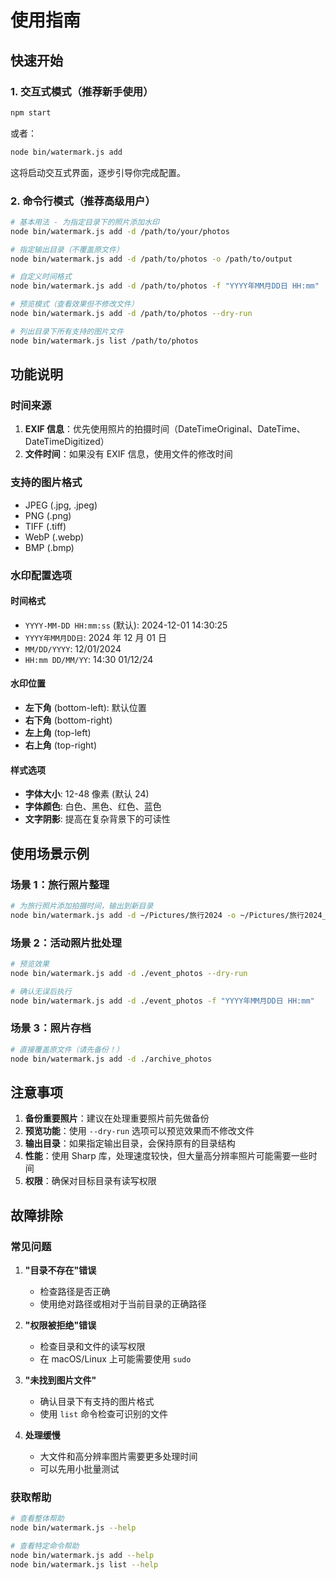 # 使用指南

## 快速开始

### 1. 交互式模式（推荐新手使用）

```bash
npm start
```

或者：

```bash
node bin/watermark.js add
```

这将启动交互式界面，逐步引导你完成配置。

### 2. 命令行模式（推荐高级用户）

```bash
# 基本用法 - 为指定目录下的照片添加水印
node bin/watermark.js add -d /path/to/your/photos

# 指定输出目录（不覆盖原文件）
node bin/watermark.js add -d /path/to/photos -o /path/to/output

# 自定义时间格式
node bin/watermark.js add -d /path/to/photos -f "YYYY年MM月DD日 HH:mm"

# 预览模式（查看效果但不修改文件）
node bin/watermark.js add -d /path/to/photos --dry-run

# 列出目录下所有支持的图片文件
node bin/watermark.js list /path/to/photos
```

## 功能说明

### 时间来源

1. **EXIF 信息**：优先使用照片的拍摄时间（DateTimeOriginal、DateTime、DateTimeDigitized）
2. **文件时间**：如果没有 EXIF 信息，使用文件的修改时间

### 支持的图片格式

- JPEG (.jpg, .jpeg)
- PNG (.png)
- TIFF (.tiff)
- WebP (.webp)
- BMP (.bmp)

### 水印配置选项

#### 时间格式

- `YYYY-MM-DD HH:mm:ss` (默认): 2024-12-01 14:30:25
- `YYYY年MM月DD日`: 2024 年 12 月 01 日
- `MM/DD/YYYY`: 12/01/2024
- `HH:mm DD/MM/YY`: 14:30 01/12/24

#### 水印位置

- **左下角** (bottom-left): 默认位置
- **右下角** (bottom-right)
- **左上角** (top-left)
- **右上角** (top-right)

#### 样式选项

- **字体大小**: 12-48 像素 (默认 24)
- **字体颜色**: 白色、黑色、红色、蓝色
- **文字阴影**: 提高在复杂背景下的可读性

## 使用场景示例

### 场景 1：旅行照片整理

```bash
# 为旅行照片添加拍摄时间，输出到新目录
node bin/watermark.js add -d ~/Pictures/旅行2024 -o ~/Pictures/旅行2024_带水印
```

### 场景 2：活动照片批处理

```bash
# 预览效果
node bin/watermark.js add -d ./event_photos --dry-run

# 确认无误后执行
node bin/watermark.js add -d ./event_photos -f "YYYY年MM月DD日 HH:mm"
```

### 场景 3：照片存档

```bash
# 直接覆盖原文件（请先备份！）
node bin/watermark.js add -d ./archive_photos
```

## 注意事项

1. **备份重要照片**：建议在处理重要照片前先做备份
2. **预览功能**：使用 `--dry-run` 选项可以预览效果而不修改文件
3. **输出目录**：如果指定输出目录，会保持原有的目录结构
4. **性能**：使用 Sharp 库，处理速度较快，但大量高分辨率照片可能需要一些时间
5. **权限**：确保对目标目录有读写权限

## 故障排除

### 常见问题

1. **"目录不存在"错误**

   - 检查路径是否正确
   - 使用绝对路径或相对于当前目录的正确路径

2. **"权限被拒绝"错误**

   - 检查目录和文件的读写权限
   - 在 macOS/Linux 上可能需要使用 `sudo`

3. **"未找到图片文件"**

   - 确认目录下有支持的图片格式
   - 使用 `list` 命令检查可识别的文件

4. **处理缓慢**
   - 大文件和高分辨率图片需要更多处理时间
   - 可以先用小批量测试

### 获取帮助

```bash
# 查看整体帮助
node bin/watermark.js --help

# 查看特定命令帮助
node bin/watermark.js add --help
node bin/watermark.js list --help
```
